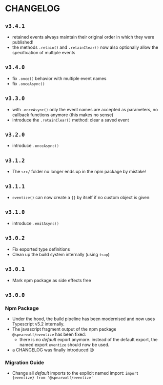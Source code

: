 # CHANGELOG

## `v3.4.1`

- retained events always maintain their original order in which they were published!
- the methods `.retain()` and `.retainClear()` now also optionally allow the specification of multiple events

## `v3.4.0`

- fix `.once()` behavior with multiple event names
- fix `.onceAsync()`

## `v3.3.0`

- with `.onceAsync()` only the event names are accepted as parameters, no callback functions anymore (this makes no sense)
- introduce the `.retainClear()` method: clear a saved event

## `v3.2.0`

- introduce `.onceAsync()`

## `v3.1.2`

- The `src/` folder no longer ends up in the npm package by mistake!

## `v3.1.1`

- `eventize()` can now create a `{}` by itself if no custom object is given

## `v3.1.0`

- introduce `.emitAsync()`

## `v3.0.2`

- Fix exported type definitions
- Clean up the build system internally (using `tsup`)

## `v3.0.1`

- Mark npm package as side effects free

## `v3.0.0`

### Npm Package

- Under the hood, the build pipeline has been modernised and now uses Typescript v5.2 internally.
- The javascript fragment output of the npm package `@spearwolf/eventize` has been fixed:
  - there is no _default_ export anymore. instead of the default export, the named export `eventize` should now be used.
- a CHANGELOG was finally introduced 😉

### Migration Guide

- Change all _default_ imports to the explicit named import: `import {eventize} from '@spearwolf/eventize'`
